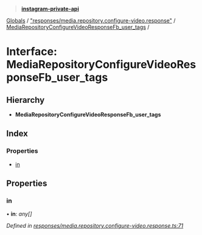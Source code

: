 > **[instagram-private-api](../README.md)**

[Globals](../README.md) / ["responses/media.repository.configure-video.response"](../modules/_responses_media_repository_configure_video_response_.md) / [MediaRepositoryConfigureVideoResponseFb_user_tags](_responses_media_repository_configure_video_response_.mediarepositoryconfigurevideoresponsefb_user_tags.md) /

# Interface: MediaRepositoryConfigureVideoResponseFb_user_tags

## Hierarchy

* **MediaRepositoryConfigureVideoResponseFb_user_tags**

## Index

### Properties

* [in](_responses_media_repository_configure_video_response_.mediarepositoryconfigurevideoresponsefb_user_tags.md#in)

## Properties

###  in

• **in**: *any[]*

*Defined in [responses/media.repository.configure-video.response.ts:71](https://github.com/dilame/instagram-private-api/blob/e9c516c/src/responses/media.repository.configure-video.response.ts#L71)*